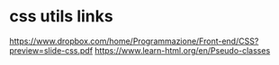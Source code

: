 # css utils links

https://www.dropbox.com/home/Programmazione/Front-end/CSS?preview=slide-css.pdf
https://www.learn-html.org/en/Pseudo-classes